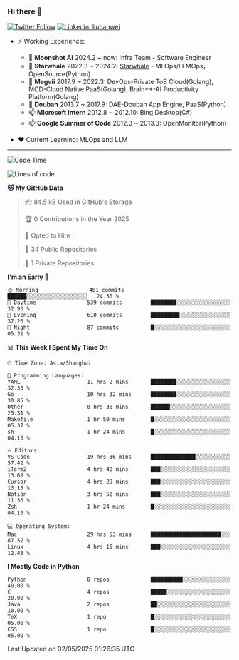 ### Hi there 👋

[![Twitter Follow](https://img.shields.io/twitter/follow/tianweidut?style=social)](https://twitter.com/tianweidut)
[![Linkedin: liutianwei](https://img.shields.io/badge/-liutianwei-blue?style=flat-square&logo=Linkedin&logoColor=white&link=https://www.linkedin.com/in/liutianwei/)](https://www.linkedin.com/in/liutianwei/)

- ⚡ Working Experience:
  - 🔭 **Moonshot AI**  2024.2 ~ now: Infra Team - Software Engineer
  - 🌱 **Starwhale** 2022.3 ~ 2024.2: [Starwhale](https://github.com/star-whale/starwhale) - MLOps/LLMOps，OpenSource(Python)
  - 🌱 **Megvii** 2017.9 ~ 2022.3: DevOps-Private ToB Cloud(Golang), MCD-Cloud Native PaaS(Golang), Brain++-AI Productivity Platform(Golang)
  - 🌱 **Douban** 2013.7 ~ 2017.9: DAE-Douban App Engine, PaaS(Python)
  - 📫 **Microsoft Intern** 2012.8 ~ 2012.10: Bing Desktop(C#)
  - 📫 **Google Summer of Code** 2012.3 ~ 2013.3: OpenMonitor(Python)

- ❤️ Current Learning: MLOps and LLM

---
<!--START_SECTION:waka-->
![Code Time](http://img.shields.io/badge/Code%20Time-7%2C013%20hrs%2028%20mins-blue)

![Lines of code](https://img.shields.io/badge/From%20Hello%20World%20I%27ve%20Written-1.0%20million%20lines%20of%20code-blue)

**🐱 My GitHub Data** 

> 📦 84.5 kB Used in GitHub's Storage 
 > 
> 🏆 0 Contributions in the Year 2025
 > 
> 💼 Opted to Hire
 > 
> 📜 34 Public Repositories 
 > 
> 🔑 1 Private Repositories 
 > 
**I'm an Early 🐤** 

```text
🌞 Morning                401 commits         ██████░░░░░░░░░░░░░░░░░░░   24.50 % 
🌆 Daytime                539 commits         ████████░░░░░░░░░░░░░░░░░   32.93 % 
🌃 Evening                610 commits         █████████░░░░░░░░░░░░░░░░   37.26 % 
🌙 Night                  87 commits          █░░░░░░░░░░░░░░░░░░░░░░░░   05.31 % 
```


📊 **This Week I Spent My Time On** 

```text
🕑︎ Time Zone: Asia/Shanghai

💬 Programming Languages: 
YAML                     11 hrs 2 mins       ████████░░░░░░░░░░░░░░░░░   32.33 % 
Go                       10 hrs 32 mins      ████████░░░░░░░░░░░░░░░░░   30.85 % 
Other                    8 hrs 38 mins       ██████░░░░░░░░░░░░░░░░░░░   25.31 % 
Makefile                 1 hr 50 mins        █░░░░░░░░░░░░░░░░░░░░░░░░   05.37 % 
sh                       1 hr 24 mins        █░░░░░░░░░░░░░░░░░░░░░░░░   04.13 % 

🔥 Editors: 
VS Code                  19 hrs 36 mins      ██████████████░░░░░░░░░░░   57.42 % 
iTerm2                   4 hrs 40 mins       ███░░░░░░░░░░░░░░░░░░░░░░   13.68 % 
Cursor                   4 hrs 29 mins       ███░░░░░░░░░░░░░░░░░░░░░░   13.15 % 
Notion                   3 hrs 52 mins       ███░░░░░░░░░░░░░░░░░░░░░░   11.36 % 
Zsh                      1 hr 24 mins        █░░░░░░░░░░░░░░░░░░░░░░░░   04.13 % 

💻 Operating System: 
Mac                      29 hrs 53 mins      ██████████████████████░░░   87.52 % 
Linux                    4 hrs 15 mins       ███░░░░░░░░░░░░░░░░░░░░░░   12.48 % 
```

**I Mostly Code in Python** 

```text
Python                   8 repos             ██████████░░░░░░░░░░░░░░░   40.00 % 
C                        4 repos             █████░░░░░░░░░░░░░░░░░░░░   20.00 % 
Java                     2 repos             ██░░░░░░░░░░░░░░░░░░░░░░░   10.00 % 
TeX                      1 repo              █░░░░░░░░░░░░░░░░░░░░░░░░   05.00 % 
CSS                      1 repo              █░░░░░░░░░░░░░░░░░░░░░░░░   05.00 % 
```




 Last Updated on 02/05/2025 01:26:35 UTC
<!--END_SECTION:waka-->
